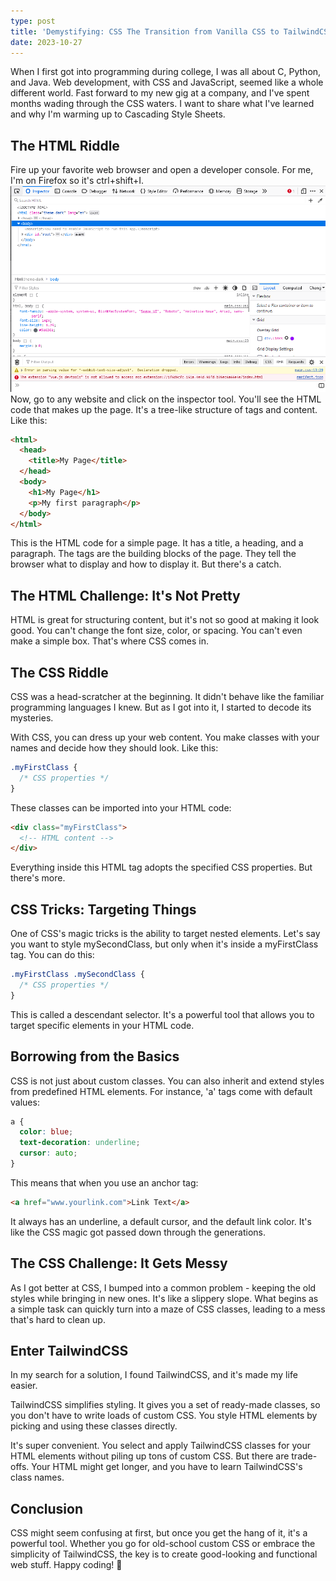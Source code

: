 ```yaml
---
type: post
title: 'Demystifying: CSS The Transition from Vanilla CSS to TailwindCSS'
date: 2023-10-27
---
```


When I first got into programming during college, I was all about C, Python, and Java. Web development, with CSS and JavaScript, seemed like a whole different world. Fast forward to my new gig at a company, and I've spent months wading through the CSS waters. I want to share what I've learned and why I'm warming up to Cascading Style Sheets.

## The HTML Riddle

Fire up your favorite web browser and open a developer console. For me, I'm on Firefox so it's ctrl+shift+I.
![Alt text](./image-1.png)
Now, go to any website and click on the inspector tool. You'll see the HTML code that makes up the page. It's a tree-like structure of tags and content. 
Like this:  

```html
<html>
  <head>
    <title>My Page</title>
  </head>
  <body>
    <h1>My Page</h1>
    <p>My first paragraph</p>
  </body>
</html>
```

This is the HTML code for a simple page. It has a title, a heading, and a paragraph. The tags are the building blocks of the page. They tell the browser what to display and how to display it. But there's a catch.

## The HTML Challenge: It's Not Pretty

HTML is great for structuring content, but it's not so good at making it look good. You can't change the font size, color, or spacing. You can't even make a simple box. That's where CSS comes in.

## The CSS Riddle

CSS was a head-scratcher at the beginning. It didn't behave like the familiar programming languages I knew. But as I got into it, I started to decode its mysteries.

With CSS, you can dress up your web content. You make classes with your names and decide how they should look. Like this:

```css
.myFirstClass {
  /* CSS properties */
}
```

These classes can be imported into your HTML code:

```html
<div class="myFirstClass">
  <!-- HTML content -->
</div>

```
Everything inside this HTML tag adopts the specified CSS properties. But there's more.

## CSS Tricks: Targeting Things

One of CSS's magic tricks is the ability to target nested elements. Let's say you want to style mySecondClass, but only when it's inside a myFirstClass tag. You can do this:

```css
.myFirstClass .mySecondClass {
  /* CSS properties */
}
```

This is called a descendant selector. It's a powerful tool that allows you to target specific elements in your HTML code.

## Borrowing from the Basics
CSS is not just about custom classes. You can also inherit and extend styles from predefined HTML elements. For instance, 'a' tags come with default values:

```css
a {
  color: blue;
  text-decoration: underline;
  cursor: auto;
}
```

This means that when you use an anchor tag:

```html
<a href="www.yourlink.com">Link Text</a>
```

It always has an underline, a default cursor, and the default link color. It's like the CSS magic got passed down through the generations.

## The CSS Challenge: It Gets Messy

As I got better at CSS, I bumped into a common problem - keeping the old styles while bringing in new ones. It's like a slippery slope. What begins as a simple task can quickly turn into a maze of CSS classes, leading to a mess that's hard to clean up.

## Enter TailwindCSS

In my search for a solution, I found TailwindCSS, and it's made my life easier.

TailwindCSS simplifies styling. It gives you a set of ready-made classes, so you don't have to write loads of custom CSS. You style HTML elements by picking and using these classes directly.

It's super convenient. You select and apply TailwindCSS classes for your HTML elements without piling up tons of custom CSS. But there are trade-offs. Your HTML might get longer, and you have to learn TailwindCSS's class names.

## Conclusion

CSS might seem confusing at first, but once you get the hang of it, it's a powerful tool. Whether you go for old-school custom CSS or embrace the simplicity of TailwindCSS, the key is to create good-looking and functional web stuff. Happy coding! 🚀
